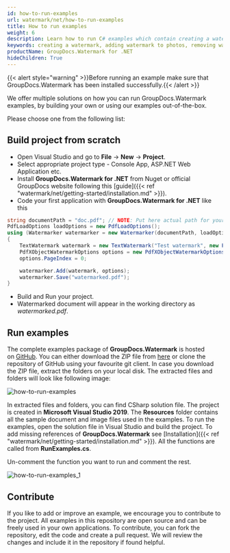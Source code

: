 ```yaml
---
id: how-to-run-examples
url: watermark/net/how-to-run-examples
title: How to run examples
weight: 6
description: Learn how to run C# examples which contain creating a watermark, removing watermark, adding watermark to photos, removing watermark from photo and many more examples.
keywords: creating a watermark, adding watermark to photos, removing watermark, removing watermark from photo, C# 
productName: GroupDocs.Watermark for .NET
hideChildren: True
---
```

{{< alert style="warning" >}}Before running an example make sure that GroupDocs.Watermark has been installed successfully.{{< /alert >}}

We offer multiple solutions on how you can run GroupDocs.Watermark examples, by building your own or using our examples out-of-the-box.

Please choose one from the following list:

## Build project from scratch

* Open Visual Studio and go to **File** -> **New** -> **Project**.
* Select appropriate project type - Console App, ASP.NET Web Application etc.
* Install **GroupDocs.Watermark for .NET** from Nuget or official GroupDocs website following this [guide]({{< ref "watermark/net/getting-started/installation.md" >}}).
* Code your first application with **GroupDocs.Watermark for .NET** like this

```csharp
string documentPath = "doc.pdf"; // NOTE: Put here actual path for your document
PdfLoadOptions loadOptions = new PdfLoadOptions();
using (Watermarker watermarker = new Watermarker(documentPath, loadOptions))
{
    TextWatermark watermark = new TextWatermark("Test watermark", new Font("Arial", 36, FontStyle.Bold | FontStyle.Italic));
    PdfXObjectWatermarkOptions options = new PdfXObjectWatermarkOptions();
    options.PageIndex = 0;

    watermarker.Add(watermark, options);
    watermarker.Save("watermarked.pdf");
}
```

* Build and Run your project.
* Watermarked document will appear in the working directory as *watermarked.pdf*.

## Run examples

The complete examples package of **GroupDocs.Watermark** is hosted on [GitHub](https://github.com/groupdocs-watermark/GroupDocs.Watermark-for-.NET). You can either download the ZIP file from [here](https://github.com/groupdocs-watermark/GroupDocs.Watermark-for-.NET/archive/master.zip) or clone the repository of GitHub using your favourite git client. In case you download the ZIP file, extract the folders on your local disk. The extracted files and folders will look like following image:

![how-to-run-examples](/watermark/net/images/how-to-run-examples.jpg)

In extracted files and folders, you can find CSharp solution file. The project is created in **Microsoft Visual Studio 2019**. The **Resources** folder contains all the sample document and image files used in the examples. To run the examples, open the solution file in Visual Studio and build the project. To add missing references of **GroupDocs.Watermark** see [Installation]({{< ref "watermark/net/getting-started/installation.md" >}}). All the functions are called from **RunExamples.cs**.

Un-comment the function you want to run and comment the rest.

![how-to-run-examples_1](/watermark/net/images/how-to-run-examples_1.png)

## Contribute

If you like to add or improve an example, we encourage you to contribute to the project. All examples in this repository are open source and can be freely used in your own applications. To contribute, you can fork the repository, edit the code and create a pull request. We will review the changes and include it in the repository if found helpful.
